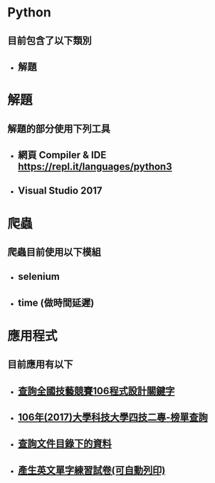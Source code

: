 # Python
## 目前包含了以下類別
* ## 解題

# 解題
## 解題的部分使用下列工具
* ## 網頁 Compiler & IDE  https://repl.it/languages/python3 
* ## Visual Studio 2017

# 爬蟲
## 爬蟲目前使用以下模組
* ## selenium
* ## time (做時間延遲)

# 應用程式
## 目前應用有以下
* ## [查詢全國技藝競賽106程式設計關鍵字](https://github.com/xyz607xx/python/tree/master/%E6%87%89%E7%94%A8%E7%A8%8B%E5%BC%8F/%E6%9F%A5%E8%A9%A2%E5%85%A8%E5%9C%8B%E6%8A%80%E8%97%9D%E7%AB%B6%E8%B3%BD106%E7%A8%8B%E5%BC%8F%E8%A8%AD%E8%A8%88%E9%97%9C%E9%8D%B5%E5%AD%97)
* ## [106年(2017)大學科技大學四技二專-榜單查詢](https://github.com/xyz607xx/python/tree/master/%E7%88%AC%E8%9F%B2/106%E5%B9%B4(2017)%E5%A4%A7%E5%AD%B8%E7%A7%91%E6%8A%80%E5%A4%A7%E5%AD%B8%E5%9B%9B%E6%8A%80%E4%BA%8C%E5%B0%88-%E6%A6%9C%E5%96%AE%E6%9F%A5%E8%A9%A2)
* ## [查詢文件目錄下的資料](https://github.com/xyz607xx/python/tree/master/%E6%87%89%E7%94%A8%E7%A8%8B%E5%BC%8F/%E6%9F%A5%E8%A9%A2%E6%96%87%E4%BB%B6%E7%9B%AE%E9%8C%84%E4%B8%8B%E7%9A%84%E8%B3%87%E6%96%99)
* ## [產生英文單字練習試卷(可自動列印)](https://github.com/xyz607xx/python/tree/master/%E6%87%89%E7%94%A8%E7%A8%8B%E5%BC%8F/%E7%94%A2%E7%94%9F%E8%8B%B1%E6%96%87%E5%96%AE%E5%AD%97%E7%B7%B4%E7%BF%92%E8%A9%A6%E5%8D%B7)
